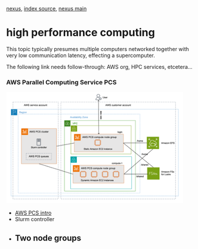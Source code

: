 [nexus](https://robfatland.github.io/nexus), [index source](https://github.com/robfatland/nexus/blob/gh-pages/index.md), 
[nexus main](https://github.com/robfatland/nexus/tree/main)


# high performance computing

This topic typically presumes multiple computers networked together with very low communication latency, 
effecting a supercomputer.


The following link needs follow-through: AWS org, HPC services, etcetera...

### AWS Parallel Computing Service PCS

<img src="../assets/img/AWS_PCS_Architecture.png"
     alt="AWS Parallel Computing Service architecture diagram"
     height="300"
     style="float: center; margin-right: 10px;" />
     
- [AWS PCS intro](https://www.youtube.com/watch?v=ciHU2fDzhSc)
- Slurm controller
- Two node groups
    - 


